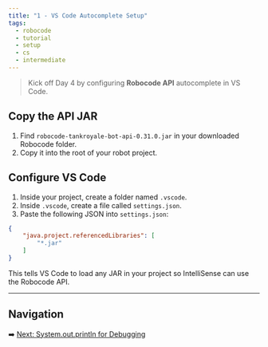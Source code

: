 ```yaml
---
title: "1 - VS Code Autocomplete Setup"
tags:
  - robocode
  - tutorial
  - setup
  - cs
  - intermediate
---
```


> Kick off Day 4 by configuring **Robocode API** autocomplete in VS Code.

## Copy the API JAR

1. Find `robocode-tankroyale-bot-api-0.31.0.jar` in your downloaded Robocode folder.
2. Copy it into the root of your robot project.

## Configure VS Code

1. Inside your project, create a folder named `.vscode`.
2. Inside `.vscode`, create a file called `settings.json`.
3. Paste the following JSON into `settings.json`:

```json
{
    "java.project.referencedLibraries": [
        "*.jar"
    ]
}
```

This tells VS Code to load any JAR in your project so IntelliSense can use the Robocode API.

---

## Navigation

➡️ [Next: System.out.println for Debugging](/robocode/Day-4/01_system_out_debugging)

